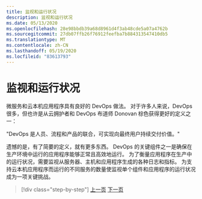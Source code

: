 ```yaml
---
title: 监视和运行状况
description: 监视和运行状况
ms.date: 05/13/2020
ms.openlocfilehash: 28e98bbdb39a68d8961d4f3ab48cde5a07a4762b
ms.sourcegitcommit: 27db07ffb26f76912feefba7b884313547410db5
ms.translationtype: MT
ms.contentlocale: zh-CN
ms.lasthandoff: 05/19/2020
ms.locfileid: "83613793"
---
```

# <a name="monitoring-and-health"></a>监视和运行状况

微服务和云本机应用程序具有良好的 DevOps 做法。 对于许多人来说，DevOps 很多，但也许是从云拥护者和 DevOps 布道师 Donovan 棕色获得更好的定义之一：

"DevOps 是人员、流程和产品的联合，可实现向最终用户持续交付价值。"

遗憾的是，有了简要的定义，就有更多东西。 DevOps 的关键组件之一是确保在生产环境中运行的应用程序能够正常且高效地运行。 为了衡量应用程序在生产中的运行状况，需要监视从服务器、主机和应用程序生成的各种日志和指标。 为支持云本机应用程序而运行的不同服务的数量使监视单个组件和应用程序的运行状况成为一项关键挑战。

>[!div class="step-by-step"]
>[上一页](resilient-communications.md)
>[下一页](observability-patterns.md)
